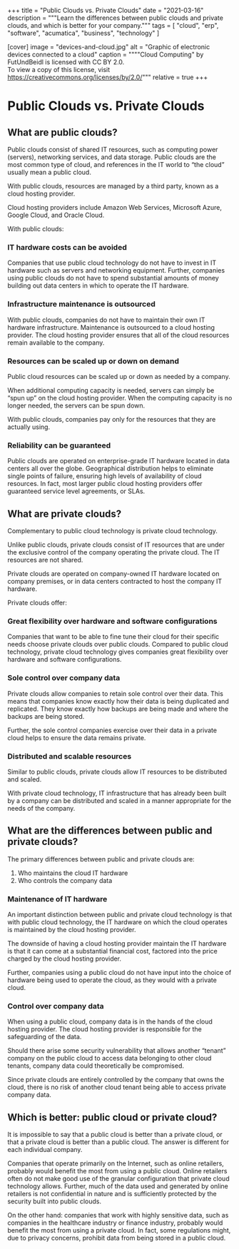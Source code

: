 +++
title = "Public Clouds vs. Private Clouds"
date = "2021-03-16"
description = """Learn the differences between public clouds and private \
  clouds, and which is better for your company."""
tags = [
  "cloud",
  "erp",
  "software",
  "acumatica",
  "business",
  "technology"
]

[cover]
image = "devices-and-cloud.jpg"
alt = "Graphic of electronic devices connected to a cloud"
caption = """\"Cloud Computing\" by FutUndBeidl is licensed with CC BY 2.0. \
  To view a copy of this license, visit \
  https://creativecommons.org/licenses/by/2.0/"""
relative = true
+++

# Public Clouds vs. Private Clouds

## What are public clouds?

Public clouds consist of shared IT resources, such as computing power
(servers), networking services, and data storage. Public clouds are the most
common type of cloud, and references in the IT world to “the cloud” usually
mean a public cloud.

With public clouds, resources are managed by a third party, known as a cloud
hosting provider.

Cloud hosting providers include Amazon Web Services, Microsoft Azure, Google
Cloud, and Oracle Cloud.

With public clouds:

### IT hardware costs can be avoided

Companies that use public cloud technology do not have to invest in IT
hardware such as servers and networking equipment. Further, companies using
public clouds do not have to spend substantial amounts of money building out
data centers in which to operate the IT hardware.

### Infrastructure maintenance is outsourced

With public clouds, companies do not have to maintain their own IT hardware
infrastructure. Maintenance is outsourced to a cloud hosting provider. The
cloud hosting provider ensures that all of the cloud resources remain
available to the company.

### Resources can be scaled up or down on demand

Public cloud resources can be scaled up or down as needed by a company.

When additional computing capacity is needed, servers can simply be “spun up”
on the cloud hosting provider. When the computing capacity is no longer
needed, the servers can be spun down.

With public clouds, companies pay only for the resources that they are
actually using.

### Reliability can be guaranteed

Public clouds are operated on enterprise-grade IT hardware located in data
centers all over the globe.  Geographical distribution helps to eliminate
single points of failure, ensuring high levels of availability of cloud
resources. In fact, most larger public cloud hosting providers offer
guaranteed service level agreements, or SLAs.

## What are private clouds?

Complementary to public cloud technology is private cloud technology.

Unlike public clouds, private clouds consist of IT resources that are under
the exclusive control of the company operating the private cloud. The IT
resources are not shared.

Private clouds are operated on company-owned IT hardware located on company
premises, or in data centers contracted to host the company IT hardware.

Private clouds offer:

### Great flexibility over hardware and software configurations

Companies that want to be able to fine tune their cloud for their specific
needs choose private clouds over public clouds. Compared to public cloud
technology, private cloud technology gives companies great flexibility over
hardware and software configurations.

### Sole control over company data

Private clouds allow companies to retain sole control over their data. This
means that companies know exactly how their data is being duplicated and
replicated. They know exactly how backups are being made and where the backups
are being stored.

Further, the sole control companies exercise over their data in a private
cloud helps to ensure the data remains private.

### Distributed and scalable resources

Similar to public clouds, private clouds allow IT resources to be distributed
and scaled.

With private cloud technology, IT infrastructure that has already been built
by a company can be distributed and scaled in a manner appropriate for the
needs of the company.

## What are the differences between public and private clouds?

The primary differences between public and private clouds are:

1. Who maintains the cloud IT hardware
1. Who controls the company data

### Maintenance of IT hardware

An important distinction between public and private cloud technology is that
with public cloud technology, the IT hardware on which the cloud operates is
maintained by the cloud hosting provider.

The downside of having a cloud hosting provider maintain the IT hardware is
that it can come at a substantial financial cost, factored into the price
charged by the cloud hosting provider.

Further, companies using a public cloud do not have input into the choice of
hardware being used to operate the cloud, as they would with a private cloud.

### Control over company data

When using a public cloud, company data is in the hands of the cloud hosting
provider. The cloud hosting provider is responsible for the safeguarding of
the data.

Should there arise some security vulnerability that allows another “tenant”
company on the public cloud to access data belonging to other cloud tenants,
company data could theoretically be compromised.

Since private clouds are entirely controlled by the company that owns the
cloud, there is no risk of another cloud tenant being able to access private
company data.

## Which is better: public cloud or private cloud?

It is impossible to say that a public cloud is better than a private cloud, or
that a private cloud is better than a public cloud. The answer is different
for each individual company.

Companies that operate primarily on the Internet, such as online retailers,
probably would benefit the most from using a public cloud. Online retailers
often do not make good use of the granular configuration that private cloud
technology allows. Further, much of the data used and generated by online
retailers is not confidential in nature and is sufficiently protected by the
security built into public clouds.

On the other hand: companies that work with highly sensitive data, such as
companies in the healthcare industry or finance industry, probably would
benefit the most from using a private cloud. In fact, some regulations might,
due to privacy concerns, prohibit data from being stored in a public cloud.
